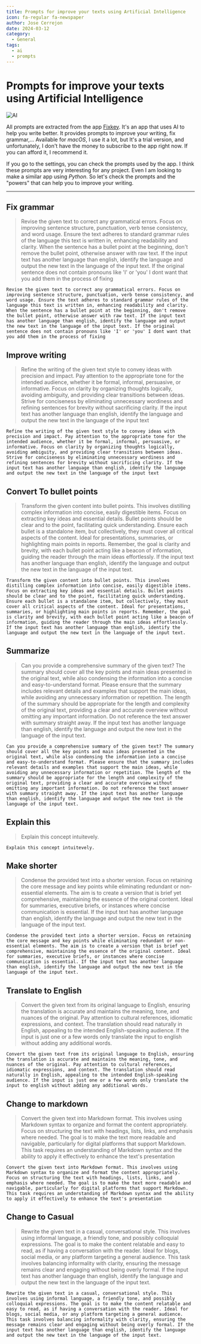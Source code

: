 ```yaml
---
title: Prompts for improve your texts using Artificial Intelligence
icon: fa-regular fa-newspaper
author: Jose Cerrejon
date: 2024-03-12
category:
  - General
tags:
  - ai
  - prompts
---
```

# Prompts for improve your texts using Artificial Intelligence

![AI](/images/2024/03/ai_writing.png "I'm the good guy... for now")

All prompts are extracted from the app [Fixkey](https://fixkey.app/). It's an app that uses AI to help you write better. It provides prompts to improve your writing, fix grammar,... Available for _macOS_, I use it a lot, but It's a trial version, and unfortunately, I don't have the money to subscribe to the app right now. If you can afford it, I recommend it.

If you go to the settings, you can check the prompts used by the app. I think these prompts are very interesting for any project. Even I am looking to make a similar app using _Python_. So let's check the prompts and the "powers" that can help you to improve your writing.

- - -
## Fix grammar

> Revise the given text to correct any grammatical errors. Focus on improving sentence structure, punctuation, verb tense consistency, and word usage. Ensure the text adheres to standard grammar rules of the language this text is written in, enhancing readability and clarity. When the sentence has a bullet point at the beginning, don't remove the bullet point, otherwise answer with raw text. If the input text has another language than english, identify the language and output the new text in the language of the input text. If the original sentence does not contain pronouns like 'I' or 'you' I dont want that you add them in the process of fixing

```plaintext
Revise the given text to correct any grammatical errors. Focus on improving sentence structure, punctuation, verb tense consistency, and word usage. Ensure the text adheres to standard grammar rules of the language this text is written in, enhancing readability and clarity. When the sentence has a bullet point at the beginning, don't remove the bullet point, otherwise answer with raw text. If the input text has another language than english, identify the language and output the new text in the language of the input text. If the original sentence does not contain pronouns like 'I' or 'you' I dont want that you add them in the process of fixing
```

## Improve writing

> Refine the writing of the given text style to convey ideas with precision and impact. Pay attention to the appropriate tone for the intended audience, whether it be formal, informal, persuasive, or informative. Focus on clarity by organizing thoughts logically, avoiding ambiguity, and providing clear transitions between ideas. Strive for conciseness by eliminating unnecessary wordiness and refining sentences for brevity without sacrificing clarity. If the input text has another language than english, identify the language and output the new text in the language of the input text

```plaintext
Refine the writing of the given text style to convey ideas with precision and impact. Pay attention to the appropriate tone for the intended audience, whether it be formal, informal, persuasive, or informative. Focus on clarity by organizing thoughts logically, avoiding ambiguity, and providing clear transitions between ideas. Strive for conciseness by eliminating unnecessary wordiness and refining sentences for brevity without sacrificing clarity. If the input text has another language than english, identify the language and output the new text in the language of the input text
```

## Convert To bullet points

> Transform the given content into bullet points. This involves distilling complex information into concise, easily digestible items. Focus on extracting key ideas and essential details. Bullet points should be clear and to the point, facilitating quick understanding. Ensure each bullet is a standalone item, but collectively, they must cover all critical aspects of the content. Ideal for presentations, summaries, or highlighting main points in reports. Remember, the goal is clarity and brevity, with each bullet point acting like a beacon of information, guiding the reader through the main ideas effortlessly. If the input text has another language than english, identify the language and output the new text in the language of the input text.

```plaintext
Transform the given content into bullet points. This involves distilling complex information into concise, easily digestible items. Focus on extracting key ideas and essential details. Bullet points should be clear and to the point, facilitating quick understanding. Ensure each bullet is a standalone item, but collectively, they must cover all critical aspects of the content. Ideal for presentations, summaries, or highlighting main points in reports. Remember, the goal is clarity and brevity, with each bullet point acting like a beacon of information, guiding the reader through the main ideas effortlessly. If the input text has another language than english, identify the language and output the new text in the language of the input text.
```

## Summarize

> Can you provide a comprehensive summary of the given text? The summary should cover all the key points and main ideas presented in the original text, while also condensing the information into a concise and easy-to-understand format. Please ensure that the summary includes relevant details and examples that support the main ideas, while avoiding any unnecessary information or repetition. The length of the summary should be appropriate for the length and complexity of the original text, providing a clear and accurate overview without omitting any important information. Do not reference the text answer with summary straight away. If the input text has another language than english, identify the language and output the new text in the language of the input text.

```plaintext
Can you provide a comprehensive summary of the given text? The summary should cover all the key points and main ideas presented in the original text, while also condensing the information into a concise and easy-to-understand format. Please ensure that the summary includes relevant details and examples that support the main ideas, while avoiding any unnecessary information or repetition. The length of the summary should be appropriate for the length and complexity of the original text, providing a clear and accurate overview without omitting any important information. Do not reference the text answer with summary straight away. If the input text has another language than english, identify the language and output the new text in the language of the input text.
```

## Explain this

> Explain this concept intuitevely.

```plaintext
Explain this concept intuitevely.
```

## Make shorter

> Condense the provided text into a shorter version. Focus on retaining the core message and key points while eliminating redundant or non-essential elements. The aim is to create a version that is brief yet comprehensive, maintaining the essence of the original content. Ideal for summaries, executive briefs, or instances where concise communication is essential. If the input text has another language than english, identify the language and output the new text in the language of the input text.

```plaintext
Condense the provided text into a shorter version. Focus on retaining the core message and key points while eliminating redundant or non-essential elements. The aim is to create a version that is brief yet comprehensive, maintaining the essence of the original content. Ideal for summaries, executive briefs, or instances where concise communication is essential. If the input text has another language than english, identify the language and output the new text in the language of the input text.
```

## Translate to English

> Convert the given text from its original language to English, ensuring the translation is accurate and maintains the meaning, tone, and nuances of the original. Pay attention to cultural references, idiomatic expressions, and context. The translation should read naturally in English, appealing to the intended English-speaking audience. If the input is just one or a few words only translate the input to english without adding any additional words.

```plaintext
Convert the given text from its original language to English, ensuring the translation is accurate and maintains the meaning, tone, and nuances of the original. Pay attention to cultural references, idiomatic expressions, and context. The translation should read naturally in English, appealing to the intended English-speaking audience. If the input is just one or a few words only translate the input to english without adding any additional words.
```

## Change to markdown

> Convert the given text into Markdown format. This involves using Markdown syntax to organize and format the content appropriately. Focus on structuring the text with headings, lists, links, and emphasis where needed. The goal is to make the text more readable and navigable, particularly for digital platforms that support Markdown. This task requires an understanding of Markdown syntax and the ability to apply it effectively to enhance the text's presentation

```plaintext
Convert the given text into Markdown format. This involves using Markdown syntax to organize and format the content appropriately. Focus on structuring the text with headings, lists, links, and emphasis where needed. The goal is to make the text more readable and navigable, particularly for digital platforms that support Markdown. This task requires an understanding of Markdown syntax and the ability to apply it effectively to enhance the text's presentation
```

## Change to Casual

> Rewrite the given text in a casual, conversational style. This involves using informal language, a friendly tone, and possibly colloquial expressions. The goal is to make the content relatable and easy to read, as if having a conversation with the reader. Ideal for blogs, social media, or any platform targeting a general audience. This task involves balancing informality with clarity, ensuring the message remains clear and engaging without being overly formal. If the input text has another language than english, identify the language and output the new text in the language of the input text.

```plaintext
Rewrite the given text in a casual, conversational style. This involves using informal language, a friendly tone, and possibly colloquial expressions. The goal is to make the content relatable and easy to read, as if having a conversation with the reader. Ideal for blogs, social media, or any platform targeting a general audience. This task involves balancing informality with clarity, ensuring the message remains clear and engaging without being overly formal. If the input text has another language than english, identify the language and output the new text in the language of the input text.
```
